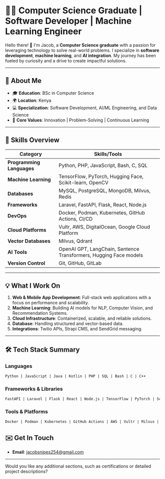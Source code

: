 # 👨‍💻 Computer Science Graduate | Software Developer | Machine Learning Engineer  

Hello there! 👋 I'm Jacob, a **Computer Science graduate** with a passion for leveraging technology to solve real-world problems. I specialize in **software development**, **machine learning**, and **AI integration**. My journey has been fueled by curiosity and a drive to create impactful solutions.  

---

## 🌟 **About Me**
- 🎓 **Education**: BSc in Computer Science  
- 🌍 **Location**: Kenya  
- 💻 **Specialization**: Software Development, AI/ML Engineering, and Data Science  
- 🌟 **Core Values**: Innovation | Problem-Solving | Continuous Learning  

---

## 🚀 **Skills Overview**

| **Category**           | **Skills/Tools**                                                                 |
|-------------------------|---------------------------------------------------------------------------------|
| **Programming Languages** | Python, PHP, JavaScript, Bash, C, SQL                                         |
| **Machine Learning**      | TensorFlow, PyTorch, Hugging Face, Scikit-learn, OpenCV                       |
| **Databases**            | MySQL, PostgreSQL, MongoDB, Milvus, Redis                                     |
| **Frameworks**          | Laravel, FastAPI, Flask, React, Node.js                                       |
| **DevOps**              | Docker, Podman, Kubernetes, GitHub Actions, CI/CD                             |
| **Cloud Platforms**     | Vultr, AWS, DigitalOcean, Google Cloud Platform                               |
| **Vector Databases**     | Milvus, Qdrant                                                                |
| **AI Tools**            | OpenAI GPT, LangChain, Sentence Transformers, Hugging Face models             |
| **Version Control**     | Git, GitHub, GitLab                                                           |

---

## 💡 **What I Work On**
1. **Web & Mobile App Development**: Full-stack web applications with a focus on performance and scalability.  
2. **Machine Learning**: Building AI models for NLP, Computer Vision, and Recommendation Systems.  
3. **Cloud Infrastructure**: Containerized, scalable, and reliable solutions.  
4. **Database**: Handling structured and vector-based data.  
5. **Integrations**: Twilio APIs, Strapi CMS, and SendGrid messaging.  

---

## 🛠️ **Tech Stack Summary**

### **Languages**
```txt
Python | JavaScript | Java | Kotlin | PHP | SQL | Bash | C | C++
```

### **Frameworks & Libraries**
```txt
FastAPI | Laravel | Flask | React | Node.js | TensorFlow | PyTorch | Scikit-learn | OpenCV
```

### **Tools & Platforms**
```txt
Docker | Podman | Kubernetes | GitHub Actions | AWS | Vultr | Milvus | Qdrant
```


## ✉️ **Get In Touch**
- **Email**: [jacobsnipes254@gmail.com](#)  

---

Would you like any additional sections, such as certifications or detailed project descriptions?
